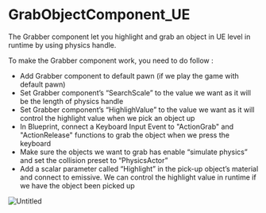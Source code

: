 # GrabObjectComponent_UE

 The Grabber component let you highlight and grab an object in UE level in runtime by using physics handle. 
 
 To make the Grabber component work, you need to do follow :
- Add Grabber component to default pawn (if we play the game with default pawn)
- Set Grabber component’s “SearchScale” to the value we want as it will be the length of physics handle
- Set Grabber component’s “HighlighValue” to the value we want as it will control the highlight value when we pick an object up
- In Blueprint, connect a Keyboard Input Event to "ActionGrab" and "ActionRelease" functions to grab the object when we press the keyboard
- Make sure the objects we want to grab has enable “simulate physics” and set the collision preset to “PhysicsActor”
- Add a scalar parameter called “Highlight” in the pick-up object’s material and connect to emissive. We can control the highlight value in runtime if we have the object been picked up


![Untitled](https://github.com/TimChen1383/GrabObjectComponent_UE/assets/37008451/2209406f-a989-4dd1-8ea9-395a24025295)
